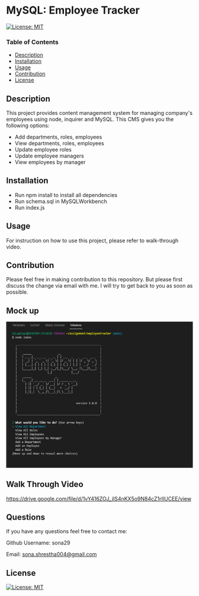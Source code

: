 # MySQL: Employee Tracker

[![License: MIT](https://img.shields.io/badge/License-MIT-yellow.svg)](https://opensource.org/licenses/MIT)

### Table of Contents

- [Description](#description)
- [Installation](#installation)
- [Usage](#usage)
- [Contribution](#contribution)
- [License](#license)

## Description

This project provides content management system for managing company's employees using node, inquirer and MySQL. This CMS gives you the following options:

- Add departments, roles, employees
- View departments, roles, employees
- Update employee roles
- Update employee managers
- View employees by manager

## Installation

- Run npm install to install all dependencies
- Run schema.sql in MySQLWorkbench
- Run index.js

## Usage

For instruction on how to use this project, please refer to walk-through video.

## Contribution

Please feel free in making contribution to this repository. But please first discuss the change via email with me. I will try to get back to you as soon as possible.

## Mock up

![alt text](images/emp.PNG)

## Walk Through Video

https://drive.google.com/file/d/1vY416ZOJ_jlS4nKX5o9N84cZ1rIIUCEE/view

## Questions

If you have any questions feel free to contact me:

Github Username: sona29

Email: sona.shrestha004@gmail.com

## License

[![License: MIT](https://img.shields.io/badge/License-MIT-yellow.svg)](https://opensource.org/licenses/MIT)
